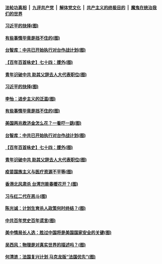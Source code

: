 

####  [法轮功真相](../../../../basic/blob/master/README.md?t=02271531) &nbsp;|&nbsp; [九评共产党](../../../../9ping.md/blob/master/README.md?t=02271531) &nbsp;|&nbsp; [解体党文化](../../../../jtdwh.md/blob/master/README.md?t=02271531)  &nbsp;|&nbsp; [共产主义的终极目的](../../../../gczydzjmd.md/blob/master/README.md?t=02271531) &nbsp;|&nbsp; [魔鬼在统治我们的世界](../../../../mgztzwmdsj.md/blob/master/README.md?t=02271531) 

#### [习近平的抉择(图)](../pages/p4/963864.md?t=02271531) 

#### [有些事情毕竟是挡不住的(图)](../pages/p4/963862.md?t=02271531) 

#### [台智库：中共已开始执行对台作战计划(图)](../pages/p4/963858.md?t=02271531) 

#### [【百年百首咏史】七十四：援外(图)](../pages/p4/963863.md?t=02271531) 

#### [青年识破中共 助其父辞去人大代表职位(图)](../pages/p4/963776.md?t=02271531) 


#### [习近平的抉择(图)](../pages/p4/963864.md?t=02271531) 

#### [李怡：进步主义的泛滥(图)](../pages/p4/963859.md?t=02271531) 

#### [有些事情毕竟是挡不住的(图)](../pages/p4/963862.md?t=02271531) 

#### [美国两兆救济金怎么花？一看吓一跳(图)](../pages/p4/963772.md?t=02271531) 

#### [台智库：中共已开始执行对台作战计划(图)](../pages/p4/963858.md?t=02271531) 

#### [【百年百首咏史】七十四：援外(图)](../pages/p4/963863.md?t=02271531) 



#### [青年识破中共 助其父辞去人大代表职位(图)](../pages/p4/963776.md?t=02271531) 


#### [疫苗国族主义与医疗资源不平等(图)](../pages/p4/963770.md?t=02271531) 

#### [香港北风肃杀 台湾岂能春暖花开？(图)](../pages/p4/963765.md?t=02271531) 

#### [习与红二代在恶斗(图)](../pages/p4/963766.md?t=02271531) 

#### [陈光诚：计划生育杀人政策何时终结？(图)](../pages/p4/963755.md?t=02271531) 

#### [中共百年党史百年谎言(图)](../pages/p4/963753.md?t=02271531) 

#### [美中情局长人选：胜过中国将是美国国家安全的关键(图)](../pages/p4/963708.md?t=02271531) 


#### [吴西风：物理是对真实世界的描述吗？(图)](../pages/p4/963705.md?t=02271531) 


#### [何清涟：法国复兴计划 马克龙版“法国优先”(图)](../pages/p4/963669.md?t=02271531) 

